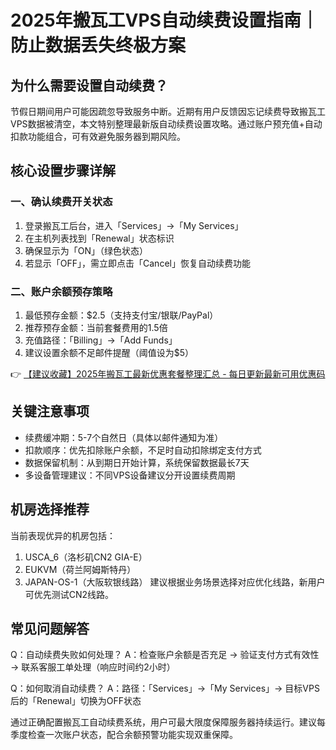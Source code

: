 # 2025年搬瓦工VPS自动续费设置指南｜防止数据丢失终极方案

## 为什么需要设置自动续费？
节假日期间用户可能因疏忽导致服务中断。近期有用户反馈因忘记续费导致搬瓦工VPS数据被清空，本文特别整理最新版自动续费设置攻略。通过账户预充值+自动扣款功能组合，可有效避免服务器到期风险。

## 核心设置步骤详解

### 一、确认续费开关状态
1. 登录搬瓦工后台，进入「Services」→「My Services」
2. 在主机列表找到「Renewal」状态标识
3. 确保显示为「ON」（绿色状态）
4. 若显示「OFF」，需立即点击「Cancel」恢复自动续费功能

### 二、账户余额预存策略
1. 最低预存金额：$2.5（支持支付宝/银联/PayPal）
2. 推荐预存金额：当前套餐费用的1.5倍
3. 充值路径：「Billing」→「Add Funds」
4. 建议设置余额不足邮件提醒（阈值设为$5）

👉 [【建议收藏】2025年搬瓦工最新优惠套餐整理汇总 - 每日更新最新可用优惠码](https://bit.ly/banwagon)

## 关键注意事项
- 续费缓冲期：5-7个自然日（具体以邮件通知为准）
- 扣款顺序：优先扣除账户余额，不足时自动扣除绑定支付方式
- 数据保留机制：从到期日开始计算，系统保留数据最长7天
- 多设备管理建议：不同VPS设备建议分开设置续费周期

## 机房选择推荐
当前表现优异的机房包括：
1. USCA_6（洛杉矶CN2 GIA-E）
2. EUKVM（荷兰阿姆斯特丹）
3. JAPAN-OS-1（大阪软银线路）
建议根据业务场景选择对应优化线路，新用户可优先测试CN2线路。

## 常见问题解答
Q：自动续费失败如何处理？
A：检查账户余额是否充足 → 验证支付方式有效性 → 联系客服工单处理（响应时间约2小时）

Q：如何取消自动续费？
A：路径：「Services」→「My Services」→ 目标VPS后的「Renewal」切换为OFF状态

通过正确配置搬瓦工自动续费系统，用户可最大限度保障服务器持续运行。建议每季度检查一次账户状态，配合余额预警功能实现双重保障。